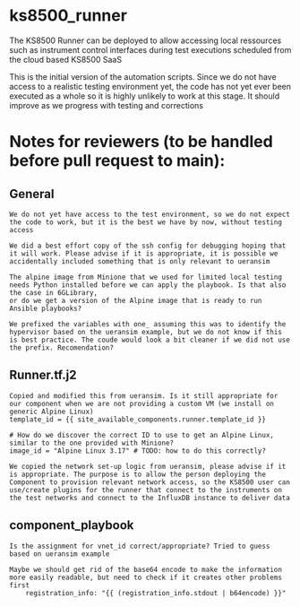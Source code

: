 # ks8500_runner

The KS8500 Runner can be deployed to allow accessing local ressources such as instrument control interfaces during test executions scheduled from the cloud based KS8500 SaaS

This is the initial version of the automation scripts. Since we do not have access to a realistic testing environment yet, the code has not yet ever been executed as a whole so it is highly unlikely to work at this stage. It should improve as we progress with testing and corrections

# Notes for reviewers (to be handled before pull request to main):

## General

	We do not yet have access to the test environment, so we do not expect the code to work, but it is the best we have by now, without testing access

	We did a best effort copy of the ssh config for debugging hoping that it will work. Please advise if it is appropriate, it is possible we accidentally included something that is only relevant to ueransim

	The alpine image from Minione that we used for limited local testing needs Python installed before we can apply the playbook. Is that also the case in 6GLibrary, 
	or do we get a version of the Alpine image that is ready to run Ansible playbooks?

 	We prefixed the variables with one_ assuming this was to identify the hypervisor based on the ueransim example, but we do not know if this is best practice. The coude would look a bit cleaner if we did not use the prefix. Recomendation?
	
## Runner.tf.j2
	Copied and modified this from ueransim. Is it still appropriate for our component when we are not providing a custom VM (we install on generic Alpine Linux)  
	template_id = {{ site_available_components.runner.template_id }}

	# How do we discover the correct ID to use to get an Alpine Linux, similar to the one provided with Minione?
	image_id = "Alpine Linux 3.17" # TODO: how to do this correctly?

	We copied the network set-up logic from ueransim, please advise if it is appropriate. The purpose is to allow the person deploying the Component to provision relevant network access, so the KS8500 user can use/create plugins for the runner that connect to the instruments on the test networks and connect to the InfluxDB instance to deliver data

## component_playbook
	Is the assignment for vnet_id correct/appropriate? Tried to guess based on ueransim example
	
	Maybe we should get rid of the base64 encode to make the information more easily readable, but need to check if it creates other problems first
        registration_info: "{{ (registration_info.stdout | b64encode) }}" 
